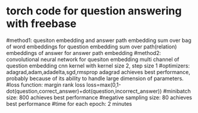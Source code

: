 # torch code for question answering with freebase
#method1:
quesiton embedding and answer path embedding
sum over bag of word embeddings for question embedding
sum over path(relation) embeddings of answer for answer path embedding
#method2:
convolutional neural network for quesiton embedding
multi channel of question embedding
cnn kernel with kernel size 2, step size 1
#optimizers:
adagrad,adam,adadelta,sgd,rmsprop
adagrad achieves best performance, probably because of its ability to handle large dimension of parameters.
#loss function:
margin rank loss
loss=max(0,1-dot(question,correct_answer)+dot(question,incorrect_answer))
#minibatch size:
800 achieves best performance
#negative sampling size:
80 achieves best performance
#time for each epoch:
2 minutes

